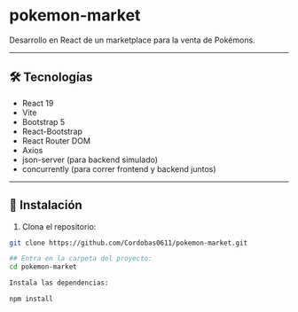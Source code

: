 # pokemon-market

Desarrollo en React de un marketplace para la venta de Pokémons.

---

## 🛠 Tecnologías

- React 19
- Vite
- Bootstrap 5
- React-Bootstrap
- React Router DOM
- Axios
- json-server (para backend simulado)
- concurrently (para correr frontend y backend juntos)

---

## 🚀 Instalación

1. Clona el repositorio:
```bash
git clone https://github.com/Cordobas0611/pokemon-market.git

## Entra en la carpeta del proyecto:
cd pokemon-market

Instala las dependencias:

npm install
